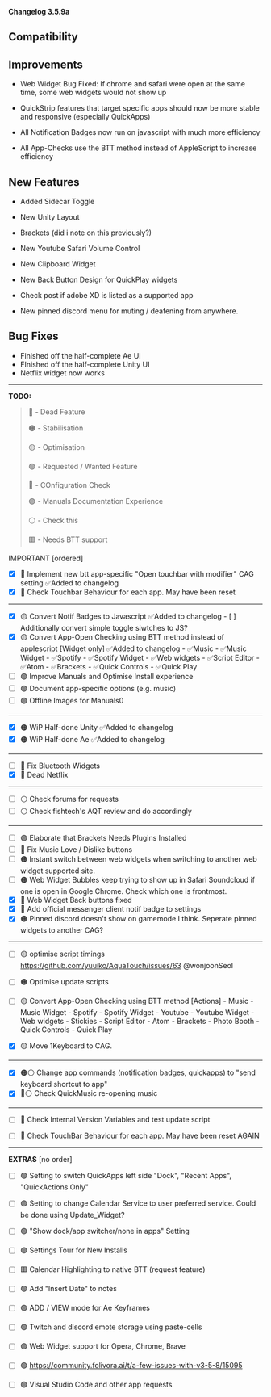 **Changelog 3.5.9a**

**Compatibility**
-

**Improvements**
-
- Web Widget Bug Fixed: If chrome and safari were open at the same time, some web widgets would not show up
- QuickStrip features that target specific apps should now be more stable and responsive (especially QuickApps)

- All Notification Badges now run on javascript with much more efficiency
- All App-Checks use the BTT method instead of AppleScript to increase efficiency

**New Features**
-
- Added Sidecar Toggle
- New Unity Layout
- Brackets (did i note on this previously?)
- New Youtube Safari Volume Control
- New Clipboard Widget

- New Back Button Design for QuickPlay widgets
- Check post if adobe XD is listed as a supported app

- New pinned discord menu for muting / deafening from anywhere.

**Bug Fixes**
-
- Finished off the half-complete Ae UI
- FInished off the half-complete Unity UI
- Netflix widget now works

------------------
**TODO:**

> 🔴 - Dead Feature
> 
> 🟠 - Stabilisation
> 
> 🟡 - Optimisation
> 
> 🟢 - Requested / Wanted Feature
> 
> 🔵 - COnfiguration Check
> 
> 🟣 - Manuals Documentation Experience
> 
> ⚪️ - Check this
> 
> 🟥 - Needs BTT support

IMPORTANT [ordered]

- [x] 🔵 Implement new btt app-specific "Open touchbar with modifier" CAG setting ✅Added to changelog
- [X] 🔵 Check Touchbar Behaviour for each app. May have been reset

----

- [x] 🟡 Convert Notif Badges to Javascript ✅Added to changelog
      - [ ] Additionally convert simple toggle siwtches to JS?
- [x] 🟡 Convert App-Open Checking using BTT method instead of applescript [Widget only] ✅Added to changelog
      - ✅Music
      - ✅Music Widget
      - ✅Spotify
      - ✅Spotify Widget
      - ✅Web widgets
      - ✅Script Editor
      - ✅Atom
      - ✅Brackets
      - ✅Quick Controls
      - ✅Quick Play
- [ ] 🟣 Improve Manuals and Optimise Install experience
- [ ] 🟣 Document app-specific options (e.g. music)
- [ ] 🟣 Offline Images for Manuals0

----

- [x] 🟠 WiP Half-done Unity ✅Added to changelog
- [x] 🟠 WiP Half-done Ae ✅Added to changelog

----

- [ ] 🔴 Fix Bluetooth Widgets
- [x] 🔴 Dead Netflix

----

- [ ] ⚪️ Check forums for requests
- [ ] ⚪️ Check fishtech's AQT review and do accordingly

----

- [ ] 🟣 Elaborate that Brackets Needs Plugins Installed
- [ ] 🔴 Fix Music Love / Dislike buttons
- [ ] 🟠 Instant switch between web widgets when switching to another web widget supported site.
- [ ] 🟠 Web Widget Bubbles keep trying to show up in Safari Soundcloud if one is open in Google Chrome. Check which one is frontmost.
- [x] 🔴 Web Widget Back buttons fixed
- [x] 🔴 Add official messenger client notif badge to settings
- [x] 🟠 Pinned discord doesn't show on gamemode I think. Seperate pinned widgets to another CAG?

----

- [ ] 🟡 optimise script timings https://github.com/yuuiko/AquaTouch/issues/63 @wonjoonSeol
- [ ] 🟠 Optimise update scripts
- [ ] 🟡 Convert App-Open Checking using BTT method [Actions]
      - Music 
      - Music Widget
      - Spotify
      - Spotify Widget
      - Youtube
      - Youtube Widget
      - Web widgets
      - Stickies
      - Script Editor
      - Atom
      - Brackets
      - Photo Booth
      - Quick Controls
      - Quick Play
- [x] 🟡 Move 1Keyboard to CAG.


----

- [x] 🟠⚪️ Change app commands (notification badges, quickapps) to "send keyboard shortcut to app"
- [x] 🔴⚪️ Check QuickMusic re-opening music

----

- [ ] 🔵 Check Internal Version Variables and test update script
- [ ] 🔵 Check TouchBar Behaviour for each app. May have been reset AGAIN


------------------

**EXTRAS** [no order]

- [ ] 🟢 Setting to switch QuickApps left side "Dock", "Recent Apps", "QuickActions Only"
- [ ] 🟢 Setting to change Calendar Service to user preferred service. Could be done using Update_Widget?
- [ ] 🟢 "Show dock/app switcher/none in apps" Setting
- [ ] 🟣 Settings Tour for New Installs

- [ ] 🟥 Calendar Highlighting to native BTT (request feature)

- [ ] 🟢 Add "Insert Date" to notes
- [ ] 🟢 ADD / VIEW mode for Ae Keyframes
- [ ] 🟢 Twitch and discord emote storage using paste-cells
- [ ] 🟢 Web Widget support for Opera, Chrome, Brave
- [ ] 🟢 https://community.folivora.ai/t/a-few-issues-with-v3-5-8/15095

- [ ] 🟢 Visual Studio Code and other app requests



